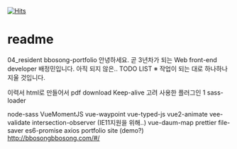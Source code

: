   
  [![Hits](https://hits.seeyoufarm.com/api/count/incr/badge.svg?url=https%3A%2F%2Fgithub.com%2Fgjbae1212%2Fhit-counter)](https://hits.seeyoufarm.com)
  
  

# readme
04_resident
bbosong-portfolio 안녕하세요. 곧 3년차가 되는 Web front-end developer 배정민입니다. 아직 되지 않은.. TODO LIST ※ 작업이 되는 대로 하나하나 지울 것입니다.

이력서 html로 만들어서 pdf download
Keep-alive 고려
사용한 플러그인 1 sass-loader

node-sass
VueMomentJS
vue-waypoint
vue-typed-js
vue2-animate
vee-validate
intersection-observer (IE11지원을 위해..)
vue-daum-map
prettier
file-saver
es6-promise
axios portfolio site (demo?) http://bbosongbbosong.com/#/
